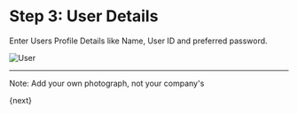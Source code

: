 # Step 3: User Details

Enter Users Profile Details like Name, User ID and preferred password.

<img alt="User" class="screenshot"
src="{{url_prefix}}/assets/img/setup-wizard/step-3.png">

---

Note: Add your own photograph, not your company's

{next}
